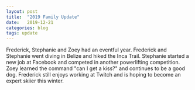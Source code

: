 ```yaml
---
layout: post
title:  "2019 Family Update"
date:   2019-12-21
categories: blog
tags: update
---
```


Frederick, Stephanie and Zoey had an eventful year. Frederick and Stephanie went diving in Belize and hiked the Inca Trail. Stephanie started a new job at Facebook and competed in another powerlifting competition. Zoey learned the command "can I get a kiss?" and continues to be a good dog. Frederick still enjoys working at Twitch and is hoping to become an expert skiier this winter. 
